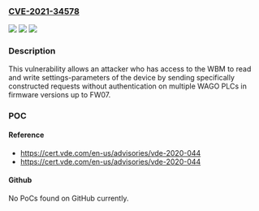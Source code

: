 ### [CVE-2021-34578](https://cve.mitre.org/cgi-bin/cvename.cgi?name=CVE-2021-34578)
![](https://img.shields.io/static/v1?label=Product&message=PLC&color=blue)
![](https://img.shields.io/static/v1?label=Version&message=750-362%3C%3D%20FW07%20&color=brighgreen)
![](https://img.shields.io/static/v1?label=Vulnerability&message=CWE-287%20Improper%20Authentication&color=brighgreen)

### Description

This vulnerability allows an attacker who has access to the WBM to read and write settings-parameters of the device by sending specifically constructed requests without authentication on multiple WAGO PLCs in firmware versions up to FW07.

### POC

#### Reference
- https://cert.vde.com/en-us/advisories/vde-2020-044
- https://cert.vde.com/en-us/advisories/vde-2020-044

#### Github
No PoCs found on GitHub currently.

